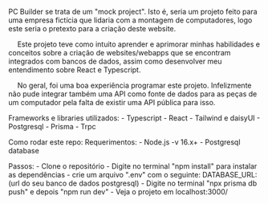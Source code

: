 PC Builder se trata de um "mock project". Isto é, seria um projeto feito para uma empresa fictícia que lidaria com a montagem de computadores, logo este seria o pretexto para a criação deste website.

  Este projeto teve como intuito aprender e aprimorar minhas habilidades e conceitos sobre a criação de websites/webapps que se encontram integrados com bancos de dados, assim como desenvolver meu entendimento sobre React e Typescript.

  No geral, foi uma boa experiência programar este projeto. Infelizmente não pude integrar também uma API como fonte de dados para as peças de um computador pela falta de existir uma API pública para isso.

Frameworks e libraries utilizados:
    - Typescript
    - React
    - Tailwind e daisyUI
    - Postgresql
    - Prisma
    - Trpc

Como rodar este repo:
    Requerimentos:
        - Node.js -v 16.x+
        - Postgresql database

Passos:
    - Clone o repositório
    - Digite no terminal "npm install" para instalar as dependências
    - crie um arquivo ".env" com o seguinte:
        DATABASE_URL:(url do seu banco de dados postgresql)
    - Digite no terminal "npx prisma db push" e depois "npm run dev"
    - Veja o projeto em localhost:3000/